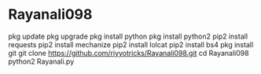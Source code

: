 # Rayanali098

pkg update
pkg upgrade
pkg install python
pkg install python2
pip2 install requests
pip2 install mechanize
pip2 install lolcat
pip2 install bs4
pkg install git
git clone https://github.com/riyyotricks/Rayanali098.git
cd Rayanali098
python2 Rayanali.py

